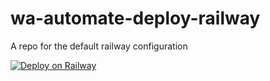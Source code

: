 # wa-automate-deploy-railway
A repo for the default railway configuration


[![Deploy on Railway](https://railway.app/button.svg)](https://railway.app/new/template/GUPFHI?referralCode=shah)
